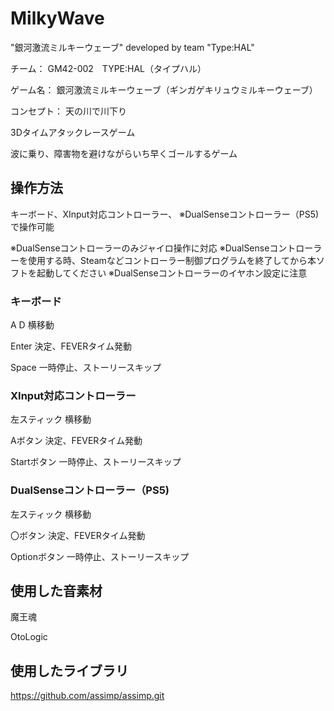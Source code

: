 # MilkyWave
"銀河激流ミルキーウェーブ" developed by team "Type:HAL"

チーム：	GM42-002　TYPE:HAL（タイプハル） 

ゲーム名：	銀河激流ミルキーウェーブ（ギンガゲキリュウミルキーウェーブ）

コンセプト：	天の川で川下り

3Dタイムアタックレースゲーム

波に乗り、障害物を避けながらいち早くゴールするゲーム


## 操作方法
キーボード、XInput対応コントローラー、
※DualSenseコントローラー（PS5)で操作可能

※DualSenseコントローラーのみジャイロ操作に対応
※DualSenseコントローラーを使用する時、Steamなどコントローラー制御プログラムを終了してから本ソフトを起動してください
※DualSenseコントローラーのイヤホン設定に注意


### キーボード
A D        横移動

Enter      決定、FEVERタイム発動

Space      一時停止、ストーリースキップ


### XInput対応コントローラー
左スティック    横移動

Aボタン        決定、FEVERタイム発動

Startボタン    一時停止、ストーリースキップ


### DualSenseコントローラー（PS5)
左スティック    横移動

〇ボタン        決定、FEVERタイム発動

Optionボタン    一時停止、ストーリースキップ


## 使用した音素材
魔王魂

OtoLogic


## 使用したライブラリ
https://github.com/assimp/assimp.git

